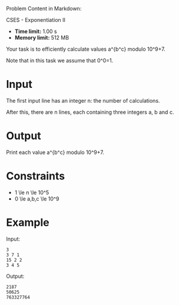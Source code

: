 Problem Content in Markdown:


CSES \- Exponentiation II




* **Time limit:** 1\.00 s
* **Memory limit:** 512 MB




Your task is to efficiently calculate values a^{b^c} modulo 10^9\+7.


Note that in this task we assume that 0^0\=1.


Input
=====


The first input line has an integer n: the number of calculations.


After this, there are n lines, each containing three integers a, b and c.


Output
======


Print each value a^{b^c} modulo 10^9\+7.


Constraints
===========


* 1 \\le n \\le 10^5
* 0 \\le a,b,c \\le 10^9


Example
=======


Input:



```
3
3 7 1
15 2 2
3 4 5

```

Output:



```
2187
50625
763327764

```
 
